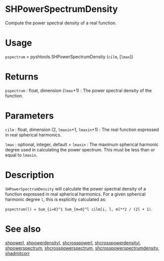 # SHPowerSpectrumDensity

Compute the power spectral density of a real function.

# Usage

`pspectrum` = pyshtools.SHPowerSpectrumDensity (`cilm`, [`lmax`])

# Returns

`pspectrum` : float, dimension (`lmax`+1)
:   The power spectral density of the function.

# Parameters

`cilm` : float, dimension (2, `lmaxin`+1, `lmaxin`+1)
:   The real function expressed in real spherical harmonics.

`lmax` : optional, integer, default = `lmaxin`
:   The maximum spherical harmonic degree used in calculating the power spectrum. This must be less than or equal to `lmaxin`.

# Description

`SHPowerSpectrumDensity` will calculate the power spectral density of a function expressed in real spherical harmonics. For a given spherical harmonic degree `l`, this is explicitly calculated as:

`pspectrum(l) = Sum_{i=0}^1 Sum_{m=0}^l cilm[i, l, m]**2 / (2l + 1)`.

# See also

[shpowerl](pyshpowerl.html), [shpowerdensityl](pyshpowerdensityl.html), [shcrosspowerl](pyshcrosspowerl.html), [shcrosspowerdensityl](pyshcrosspowerdensityl.html), [shpowerspectrum](pyshpowerspectrum.html), [shcrosspowerspectrum](pyshcrosspowerspectrum.html), [shcrosspowerspectrumdensity](pyshcrosspowerspectrumdensity.html), [shadmitcorr](pyshadmitcorr.html)
